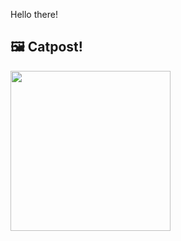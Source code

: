 Hello there!



## 🖼️ Catpost!

<sub>
    <img src="https://cdn2.thecatapi.com/images/bkm.jpg" height="256">
</sub>

